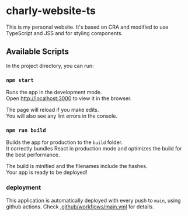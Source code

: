 # charly-website-ts

This is my personal website.
It's based on CRA and modified to use TypeScript and JSS and for styling components.

## Available Scripts

In the project directory, you can run:

### `npm start`

Runs the app in the development mode.\
Open [http://localhost:3000](http://localhost:3000) to view it in the browser.

The page will reload if you make edits.\
You will also see any lint errors in the console.

### `npm run build`

Builds the app for production to the `build` folder.\
It correctly bundles React in production mode and optimizes the build for the best performance.

The build is minified and the filenames include the hashes.\
Your app is ready to be deployed!

### deployment

This application is automatically deployed with every push to `main`, using github actions.
Check [.github/workflows/main.yml](.github/workflows/main.yml) for details.
